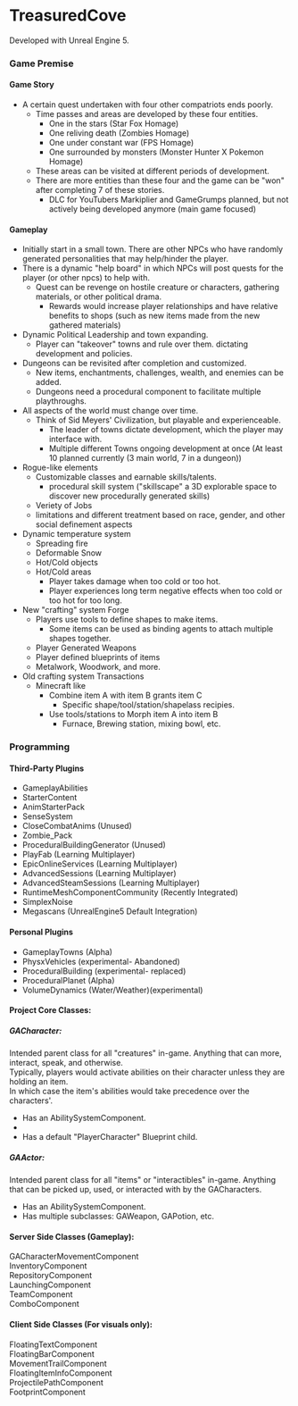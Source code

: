 # TreasuredCove

Developed with Unreal Engine 5.

### Game Premise    
#### Game Story    
- A certain quest undertaken with four other compatriots ends poorly.
  - Time passes and areas are developed by these four entities.
    - One in the stars                    (Star Fox Homage)
    - One reliving death                  (Zombies Homage)
    - One under constant war              (FPS Homage)
    - One surrounded by monsters          (Monster Hunter X Pokemon Homage)
  - These areas can be visited at different periods of development.
  - There are more entities than these four and the game can be "won" after completing 7 of these stories.
    - DLC for YouTubers Markiplier and GameGrumps planned, but not actively being developed anymore (main game focused)

#### Gameplay
- Initially start in a small town. There are other NPCs who have randomly generated personalities that may help/hinder the player.
- There is a dynamic "help board" in which NPCs will post quests for the player (or other npcs) to help with.
  - Quest can be revenge on hostile creature or characters, gathering materials, or other political drama.
    - Rewards would increase player relationships and have relative benefits to shops (such as new items made from the new gathered materials)
- Dynamic Political Leadership and town expanding.
  - Player can "takeover" towns and rule over them. dictating development and policies.
- Dungeons can be revisited after completion and customized.
  - New items, enchantments, challenges, wealth, and enemies can be added.
  - Dungeons need a procedural component to facilitate multiple playthroughs.
- All aspects of the world must change over time.
  - Think of Sid Meyers' Civilization, but playable and experienceable.
    - The leader of towns dictate development, which the player may interface with.
    - Multiple different Towns ongoing development at once (At least 10 planned currently (3 main world, 7 in a dungeon))
- Rogue-like elements
  - Customizable classes and earnable skills/talents.
    - procedural skill system ("skillscape" a 3D explorable space to discover new procedurally generated skills)
  - Veriety of Jobs
  - limitations and different treatment based on race, gender, and other social definement aspects
- Dynamic temperature system
  - Spreading fire
  - Deformable Snow
  - Hot/Cold objects
  - Hot/Cold areas
    - Player takes damage when too cold or too hot.
    - Player experiences long term negative effects when too cold or too hot for too long.
- New "crafting" system Forge
  - Players use tools to define shapes to make items.
    - Some items can be used as binding agents to attach multiple shapes together.
  - Player Generated Weapons
  - Player defined blueprints of items
  - Metalwork, Woodwork, and more.
- Old crafting system Transactions
  - Minecraft like
    - Combine item A with item B grants item C
      - Specific shape/tool/station/shapelass recipies.
    - Use tools/stations to Morph item A into item B
      - Furnace, Brewing station, mixing bowl, etc.

### Programming
#### Third-Party Plugins
- GameplayAbilities
- StarterContent
- AnimStarterPack
- SenseSystem
- CloseCombatAnims              (Unused)
- Zombie_Pack
- ProceduralBuildingGenerator   (Unused)
- PlayFab                       (Learning Multiplayer)
- EpicOnlineServices            (Learning Multiplayer)
- AdvancedSessions              (Learning Multiplayer)
- AdvancedSteamSessions         (Learning Multiplayer)
- RuntimeMeshComponentCommunity (Recently Integrated)
- SimplexNoise
- Megascans                     (UnrealEngine5 Default Integration)

#### Personal Plugins
- GameplayTowns                 (Alpha)
- PhysxVehicles                 (experimental- Abandoned)
- ProceduralBuilding            (experimental- replaced)
- ProceduralPlanet              (Alpha)
- VolumeDynamics                (Water/Weather)(experimental)

#### Project Core Classes:
##### GACharacter:
Intended parent class for all "creatures" in-game. Anything that can more, interact, speak, and otherwise.    
Typically, players would activate abilities on their character unless they are holding an item.    
In which case the item's abilities would take precedence over the characters'.    
- Has an AbilitySystemComponent.
- 
- Has a default "PlayerCharacter" Blueprint child.

##### GAActor:
Intended parent class for all "items" or "interactibles" in-game. Anything that can be picked up, used, or interacted with by the GACharacters.
- Has an AbilitySystemComponent.
- Has multiple subclasses: GAWeapon, GAPotion, etc.

#### Server Side Classes (Gameplay):
GACharacterMovementComponent    
InventoryComponent    
RepositoryComponent    
LaunchingComponent    
TeamComponent    
ComboComponent    

#### Client Side Classes (For visuals only):
FloatingTextComponent    
FloatingBarComponent    
MovementTrailComponent    
FloatingItemInfoComponent    
ProjectilePathComponent    
FootprintComponent    


